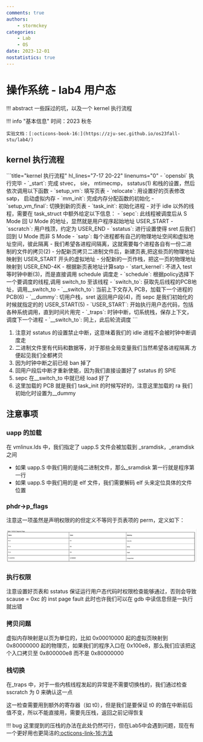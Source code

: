```yaml
---
comments: true
authors:
    - stormckey
categories:
    - Lab
    - OS
date: 2023-12-01
nostatistics: true
---
```

# 操作系统 - lab4 用户态
!!! abstract
    一些踩过的坑，以及一个 kernel 执行流程
<!-- more -->

!!! info "基本信息"
    时间：2023 秋冬

    实验文档：[:octicons-book-16:](https://zju-sec.github.io/os23fall-stu/lab4/)

## kernel 执行流程

<div class="annotate" markdown>
```title="kernel 执行流程" hl_lines="7-17 20-22" linenums="0"
- `opensbi` 执行完毕
- `_start`: 完成 stvec， sie， mtimecmp， sstatus(1) 和栈的设置，然后依次调用以下函数
    - `setup_vm`: 填写页表
    - `relocate`: 用设置好的页表修改 satp， 启动虚拟内存
    - `mm_init`: 完成内存分配函数的初始化
    - `setup_vm_final`: 切换到新的页表
    - `task_init`: 初始化进程
        - 对于 idle 以外的线程，需要在 task_struct 中额外给定以下信息：
            - `sepc`: 此线程被调度后从 S Mode 回 U Mode 的地址，显然就是用户程序起始地址 USER_START
            - `sscratch`: 用户栈顶，约定为 USER_END
            - `sstatus`: 进行设置使得 sret 后我们回到 U Mode 而非 S Mode
            - `satp`: 每个进程都有自己的物理地址空间和虚拟地址空间，彼此隔离
                - 我们希望各进程间隔离，这就需要每个进程各自有一份二进制的文件的拷贝(2)
                - 分配新页拷贝二进制文件后，新建页表,把这些页的物理地址映射到 USER_START 开头的虚拟地址
                - 分配新的一页作栈，把这一页的物理地址映射到 USER_END-4K
                - 根据新页表地址计算satp
- `start_kernel`: 不进入 test 等时钟中断(3)，而是直接调用 schedule 调度走
- `schedule`: 根据policy选择下一个要调度的线程,调用 switch_to 至该线程
- `switch_to`: 获取先后线程的PCB地址，调用__switch_to
- `__switch_to`: 当前上下文存入 PCB，加载下一个进程的 PCB(6)
- `__dummy`: 切用户栈，sret 返回用户段(4)，而 sepc 是我们初始化的时候就指定的的 USER_START(5)
- `USER_START`: 开始执行用户态代码，包括各种系统调用，直到时间片用完
- `_traps`: 时钟中断，切系统栈，保存上下文，调度下一个进程
- `__switch_to`: 同上，此后轮流调度
```
</div>

1.  注意对 sstatus 的设置禁止中断，这意味着我们的 idle 进程不会被时钟中断调度走
2.  二进制文件里有代码和数据等，对于那些全局变量我们当然希望各进程隔离.方便起见我们全都拷贝
3.  因为时钟中断之前已经 ban 掉了
4.  回用户段后中断才重新使能，因为我们直接设置好了 sstatus 的 SPIE
5.  sepc 在__switch_to 中就已经 load 好了
6.  这里加载的 PCB 就是我们 task_init 的时候写好的，注意这里加载的 ra 我们初始化时设置为__dummy

## 注意事项

### uapp 的加载

在 vmlinux.lds 中，我们指定了 uapp.S 文件会被加载到 _sramdisk，_eramdisk 之间

- 如果 uapp.S 中我们用的是纯二进制文件，那么_sramdisk 第一行就是程序第一行
- 如果 uapp.S 中我们用的是 elf 文件，我们需要解码 elf 头来定位具体的文件位置

### phdr->p_flags

注意这一项虽然是声明权限的的但定义不等同于页表项的 perm，定义如下：

![](images/OS_lab4/2023-12-01-17-51-47.png#pic)

### 执行权限

注意设置好页表和 sstatus 保证运行用户态代码时权限检查能够通过，否则会导致 scause = 0xc 的 inst page fault 此时也许我们可以在 gdb 中读信息但是一执行就出错

### 拷贝问题

虚拟内存映射是以页为单位的，比如 0x00010000 起的虚拟页映射到 0x80000000 起的物理页，如果我们的程序入口在 0x100e8，那么我们应该把这个入口拷贝至 0x800000e8 而不是 0x80000000

### 栈切换

在_traps 中，对于一些内核线程发起的异常是不需要切换栈的，我们通过检查 sscratch 为 0 来确认这一点

这一检查需要用到额外的寄存器（如 t0），但是我们是要保证 t0 的值在中断前后值不变，所以不能直接用，需要先压栈，返回之前记得恢复

!!! bug
    这里提到的压栈的办法在此处仍然可行，但在Lab5中会遇到问题，现在有一个更好用也更简洁的[:octicons-link-16:方法](https://stormckey.github.io/blog/%E6%93%8D%E4%BD%9C%E7%B3%BB%E7%BB%9F---lab5-demand-paging/)
